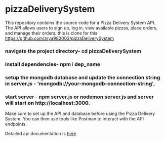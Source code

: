 # pizzaDeliverySystem

This repository contains the source code for a Pizza Delivery System API. The API allows users to sign up, log in, view available pizzas, place orders, and manage their orders.
this is clone for this https://github.com/arya982003/pizzaDeliverySystem

### navigate the project directory- cd pizzaDeliverySystem
### install dependencies- npm i dep_name
### setup the mongodb database and update the connection string in server.js - 'mongodb://your-mongodb-connection-string',
### start server - npm server.js or nodemon server.js and server will start on http://localhost:3000.

Make sure to set up the API and database before using the Pizza Delivery System. You can then use tools like Postman to interact with the API endpoints.

Detailed api documentation is [here](https://github.com/arya982003/pizzaDeliverySystem/files/13538580/api_documentation.txt)


